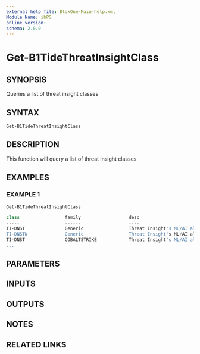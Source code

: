 ```yaml
---
external help file: BloxOne-Main-help.xml
Module Name: ibPS
online version:
schema: 2.0.0
---
```


# Get-B1TideThreatInsightClass

## SYNOPSIS
Queries a list of threat insight classes

## SYNTAX

```
Get-B1TideThreatInsightClass
```

## DESCRIPTION
This function will query a list of threat insight classes

## EXAMPLES

### EXAMPLE 1
```powershell
Get-B1TideThreatInsightClass

class                 family                  desc
-----                 ------                  ----
TI-DNST               Generic                 Threat Insight's ML/AI algorithm has identified DNS that looks like a DNS tunnel.  This could be a C2 Channel or an attempt to exfiltrate data.  Some legitimate services use DNS Tunnels to transmit data (particularly antivirus software), we maintain…
TI-DNSTN              Generic                 Threat Insight's ML/AI algorithm has identified DNS that NOTIONALLY looks like a DNS tunnel.  However, there were no successfully resolved queries and the domain doesn't appear to be using it's only nameserver. This could be a C2 Channel or an attem…
TI-DNST               COBALTSTRIKE            Threat Insight's ML/AI algorithm has identified a Cobalt Strike C2 Beacon or Tunnel.  Cobalt Strike is primarily used by pen testers but a malicious actor may use a hacked copy. You may wish to investigate and/or block the domain. If the domain is b…
...
```

## PARAMETERS

## INPUTS

## OUTPUTS

## NOTES

## RELATED LINKS
